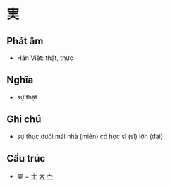 # 実

## Phát âm
* Hán Việt: thật, thực

## Nghĩa
* sự thật

## Ghi chú
* sự thực dưới mái nhà (miên) có học sĩ (sĩ) lớn (đại)

## Cấu trúc
* 実 = [士](士.md) [大](大.md) [宀](宀.md)

<script>window.HANZI_FIELD='実';</script>